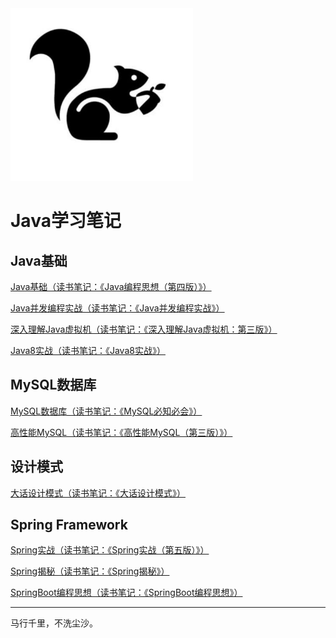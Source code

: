 <img src = "./images/Logo.png">



# Java学习笔记



## Java基础



[Java基础（读书笔记：《Java编程思想（第四版）》）](Java基础/Java笔记.md)

[Java并发编程实战（读书笔记：《Java并发编程实战》）](Java基础/Java并发编程实战.md)

[深入理解Java虚拟机（读书笔记：《深入理解Java虚拟机：第三版》）](Java基础/深入理解Java虚拟机.md)

[Java8实战（读书笔记：《Java8实战》）](Java基础/Java8实战.md)



## MySQL数据库

[MySQL数据库（读书笔记：《MySQL必知必会》）](MySQL数据库/MySQL笔记.md)

[高性能MySQL（读书笔记：《高性能MySQL（第三版）》）](MySQL数据库/高性能MySQL.md)



## 设计模式

[大话设计模式（读书笔记：《大话设计模式》）](设计模式/大话设计模式.md)



## Spring Framework

[Spring实战（读书笔记：《Spring实战（第五版）》）](Spring技术栈/Spring实战.md)

[Spring揭秘（读书笔记：《Spring揭秘》）](./Spring技术栈/Spring揭秘.md)

[SpringBoot编程思想（读书笔记：《SpringBoot编程思想》）](Spring技术栈/SpringBoot编程思想.md)





<hr>

马行千里，不洗尘沙。





